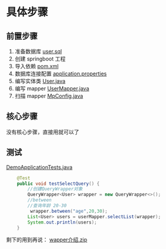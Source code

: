 # 具体步骤

## 前置步骤

1. 准备数据库 [user.sql](data\user.sql) 
2. 创建 springboot 工程
3. 导入依赖 [pom.xml](code\pom.xml) 
4. 数据库连接配置 [application.properties](code\src\main\resources\application.properties) 
5. 编写实体类 [User.java](code\src\main\java\com\example\demo\entity\User.java) 
6. 编写 mapper  [UserMapper.java](code\src\main\java\com\example\demo\mapper\UserMapper.java) 
7. 扫描 mapper  [MpConfig.java](code\src\main\java\com\example\demo\config\MpConfig.java) 

## 核心步骤

没有核心步骤，直接用就可以了

## 测试

 [DemoApplicationTests.java](code\src\test\java\com\example\demo\DemoApplicationTests.java) 

```java
    @Test
    public void testSelectQuery() {
        //创建QueryWrapper对象
        QueryWrapper<User> wrapper = new QueryWrapper<>();
        //between
        //查询年龄 20-30
         wrapper.between("age",20,30);
        List<User> users = userMapper.selectList(wrapper);
        System.out.println(users);
    }
```

剩下的用到再说： [wapper介绍.zip](references\wapper介绍.zip) 





